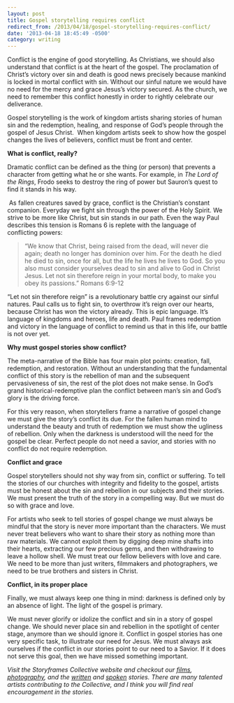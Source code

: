 ```yaml
---
layout: post
title: Gospel storytelling requires conflict
redirect_from: /2013/04/18/gospel-storytelling-requires-conflict/
date: '2013-04-18 18:45:49 -0500'
category: writing
---
```

<p>Conflict is the engine of good storytelling. As Christians, we should also understand that conflict is at the heart of the gospel. The proclamation of Christ’s victory over sin and death is good news precisely because mankind is locked in mortal conflict with sin. Without our sinful nature we would have no need for the mercy and grace Jesus’s victory secured. As the church, we need to remember this conflict honestly in order to rightly celebrate our deliverance.</p>
<p class="p2"><span class="s1"><span class="Apple-tab-span">	</span>Gospel storytelling is the work of kingdom artists sharing stories of human sin and the redemption, healing, and response of God’s people through the gospel of Jesus Christ.&nbsp; When kingdom artists seek to show how the gospel changes the lives of believers, conflict must be front and center.</span></p>
<p><strong>What is conflict, really?</strong></p>
<p class="p1"><strong></strong></p>
<p class="p1">Dramatic conflict can be defined as the thing (or person) that prevents a character from getting what he or she wants. For example, in <em>The Lord of the Rings</em>, Frodo seeks to destroy the ring of power but Sauron’s quest to find it stands in his way.</p>
<p class="p1">&nbsp;As fallen creatures saved by grace, conflict is the Christian’s constant companion. Everyday we fight sin through the power of the Holy Spirit. We strive to be more like Christ, but sin stands in our path. Even the way Paul describes this tension is Romans 6 is replete with the language of conflicting powers:</p>
<blockquote><p>“We know that Christ, being raised from the dead, will never die again; death no longer has dominion over him. For the death he died he died to sin, once for all, but the life he lives he lives to God. So you also must consider yourselves dead to sin and alive to God in Christ Jesus. Let not sin therefore reign in your mortal body, to make you obey its passions.” Romans 6:9-12</p></blockquote>
<p class="p5"><span class="Apple-tab-span">	</span>“Let not sin therefore reign” is a revolutionary battle cry against our sinful natures. Paul calls us to fight sin, to overthrow it’s reign over our hearts, because Christ has won the victory already. This is epic language. It’s language of kingdoms and heroes, life and death. Paul frames redemption and victory in the language of conflict to remind us that in this life, our battle is not over yet.</p>
<p><strong>Why must gospel stories show conflict?</strong></p>
<p class="p1"><strong></strong></p>
<p class="p1">The meta-narrative of the Bible has four main plot points: creation, fall, redemption, and restoration. Without an understanding that the fundamental conflict of this story is the rebellion of man and the subsequent pervasiveness of sin, the rest of the plot does not make sense. In God’s grand historical-redemptive plan the conflict between man’s sin and God’s glory is the driving force.</p>
<p class="p1">For this very reason, when storytellers frame a narrative of gospel change we must give the story’s conflict its due. For the fallen human mind to understand the beauty and truth of redemption we must show the ugliness of rebellion. Only when the darkness is understood will the need for the gospel be clear. Perfect people do not need a savior, and stories with no conflict do not require redemption.</p>
<p><strong>Conflict and grace</strong></p>
<p class="p1"><strong></strong></p>
<p class="p1">Gospel storytellers should not shy way from sin, conflict or suffering. To tell the stories of our churches with integrity and fidelity to the gospel, artists must be honest about the sin and rebellion in our subjects and their stories. We must present the truth of the story in a compelling way. But we must do so with grace and love.</p>
<p class="p1">For artists who seek to tell stories of gospel change we must always be mindful that the story is never more important than the characters. We must never treat believers who want to share their story as nothing more than raw materials. We cannot exploit them by digging deep mine shafts into their hearts, extracting our few precious gems, and then withdrawing to leave a hollow shell. We must treat our fellow believers with love and care. We need to be more than just writers, filmmakers and photographers, we need to be true brothers and sisters in Christ.</p>
<p><strong>Conflict, in its proper place</strong></p>
<p class="p1"><strong></strong></p>
<p class="p1">Finally, we must always keep one thing in mind: darkness is defined only by an absence of light. The light of the gospel is primary.&nbsp;</p>
<p class="p1">We must never glorify or idolize the conflict and sin in a story of gospel change. We should never place sin and rebellion in the spotlight of center stage, anymore than we should ignore it. Conflict in gospel stories has one very specific task, to illustrate our need for Jesus. We must always ask ourselves if the conflict in our stories point to our need to a Savior. If it does not serve this goal, then we have missed something important.</p>
<p class="p1">
<p class="p1"><em>Visit the Storyframes Collective website and checkout our <a href="http://storyframes.org/category/portfolio/films/">films</a>, <a href="http://storyframes.org/category/portfolio/photo/">photography</a>, and the <a href="http://storyframes.org/category/portfolio/written/">written</a> and <a href="http://storyframes.org/category/portfolio/spoken/">spoken</a> stories. There are many talented artists contributing to the Collective, and I think you will find real encouragement in the stories.</em></p>
